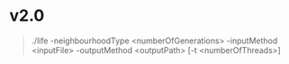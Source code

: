 # v2.0

> ./life -neighbourhoodType \<numberOfGenerations\> -inputMethod \<inputFile\> -outputMethod \<outputPath\> [-t \<numberOfThreads\>]